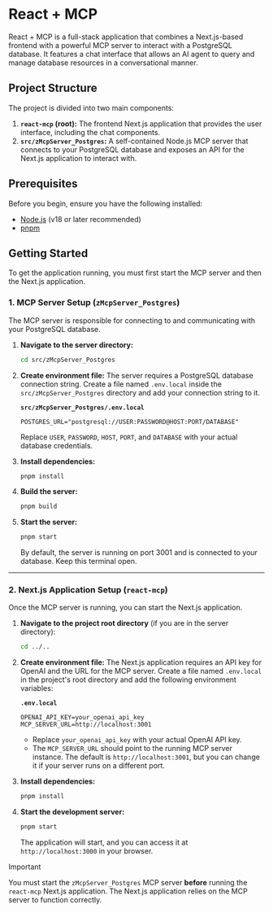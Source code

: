 # React + MCP

React + MCP is a full-stack application that combines a Next.js-based frontend with a powerful MCP server to interact with a PostgreSQL database. It features a chat interface that allows an AI agent to query and manage database resources in a conversational manner.

## Project Structure

The project is divided into two main components:

1.  **`react-mcp` (root):** The frontend Next.js application that provides the user interface, including the chat components.
2.  **`src/zMcpServer_Postgres`:** A self-contained Node.js MCP server that connects to your PostgreSQL database and exposes an API for the Next.js application to interact with.

## Prerequisites

Before you begin, ensure you have the following installed:

- [Node.js](https://nodejs.org/) (v18 or later recommended)
- [pnpm](https://pnpm.io/installation)

## Getting Started

To get the application running, you must first start the MCP server and then the Next.js application.

### 1. MCP Server Setup (`zMcpServer_Postgres`)

The MCP server is responsible for connecting to and communicating with your PostgreSQL database.

1.  **Navigate to the server directory:**
    ```bash
    cd src/zMcpServer_Postgres
    ```

2.  **Create environment file:**
    The server requires a PostgreSQL database connection string. Create a file named `.env.local` inside the `src/zMcpServer_Postgres` directory and add your connection string to it.

    **`src/zMcpServer_Postgres/.env.local`**
    ```
    POSTGRES_URL="postgresql://USER:PASSWORD@HOST:PORT/DATABASE"
    ```
    Replace `USER`, `PASSWORD`, `HOST`, `PORT`, and `DATABASE` with your actual database credentials.

3.  **Install dependencies:**
    ```bash
    pnpm install
    ```

4.  **Build the server:**
    ```bash
    pnpm build
    ```

5.  **Start the server:**
    ```bash
    pnpm start
    ```
    By default, the server is running on port 3001 and is connected to your database. Keep this terminal open.

---

### 2. Next.js Application Setup (`react-mcp`)

Once the MCP server is running, you can start the Next.js application.

1.  **Navigate to the project root directory** (if you are in the server directory):
    ```bash
    cd ../..
    ```

2.  **Create environment file:**
    The Next.js application requires an API key for OpenAI and the URL for the MCP server. Create a file named `.env.local` in the project's root directory and add the following environment variables:

    **`.env.local`**
    ```
    OPENAI_API_KEY=your_openai_api_key
    MCP_SERVER_URL=http://localhost:3001
    ```
    - Replace `your_openai_api_key` with your actual OpenAI API key.
    - The `MCP_SERVER_URL` should point to the running MCP server instance. The default is `http://localhost:3001`, but you can change it if your server runs on a different port.

3.  **Install dependencies:**
    ```bash
    pnpm install
    ```

4.  **Start the development server:**
    ```bash
    pnpm start
    ```
    The application will start, and you can access it at `http://localhost:3000` in your browser.

> [!IMPORTANT]
> You must start the `zMcpServer_Postgres` MCP server **before** running the `react-mcp` Next.js application. The Next.js application relies on the MCP server to function correctly.
